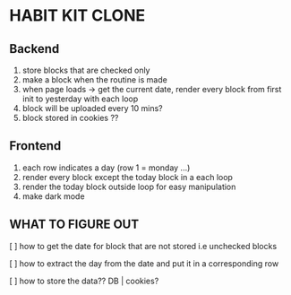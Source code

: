 # HABIT KIT CLONE
## Backend
1. store blocks that are checked only
2. make a block when the routine is made
3. when page loads -> get the current date, render every block from first init to yesterday with each loop
4. block will be uploaded every 10 mins? 
5. block stored in cookies ??
## Frontend 
1. each row indicates a day (row 1 = monday ...)
2. render every block except the today block in a each loop
3. render the today block outside loop for easy manipulation
4. make dark mode
## **WHAT TO FIGURE OUT**
[ ] how to get the date for block that are not stored i.e unchecked blocks

[ ] how to extract the day from the date and put it in a corresponding row

[ ] how to store the data?? DB | cookies?